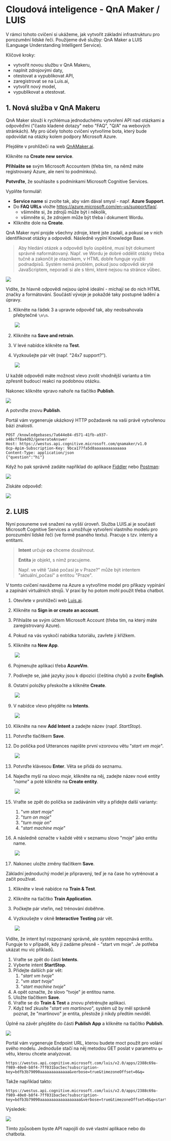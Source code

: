 # Cloudová inteligence - QnA Maker / LUIS

V rámci tohoto cvičení si ukážeme, jak vytvořit základní infrastrukturu pro porozumění lidské řeči. Použijeme dvě služby: QnA Maker a LUIS (Language Understanding Intelligent Service).

Klíčové kroky:

* vytvořit novou službu v QnA Makeru,
* naplnit zdrojovými daty,
* otestovat a vypublikovat API,
* zaregistrovat se na Luis.ai,
* vytvořit nový model,
* vypublikovat a otestovat.

## 1. Nová služba v QnA Makeru

QnA Maker slouží k rychlémua jednoduchému vytvoření API nad otázkami a odpověďmi ("často kladené dotazy" nebo "FAQ", "Q/A" na webových stránkách). My pro účely tohoto cvičení vytvoříme bota, který bude opdovídat na otázky kolem podpory Microsoft Azure.

Přejděte v prohlížeči na web [QnAMaker.ai](https://qnamaker.ai/).

Klikněte na **Create new service**.

**Přihlašte se** svým Microsoft Accountem (třeba tím, na němž máte registrovaný Azure, ale není to podmínkou).

**Potvrďte**, že souhlasíte s podmínkami Microsoft Cognitive Services.

Vyplňte formulář:

* **Service name** si zvolte tak, aby vám dával smysl - např. **Azure Support**.
* Do **FAQ URLs** vložte https://azure.microsoft.com/en-us/support/faq/.
  * všimněte si, že zdrojů může být i několik,
  * všimněte si, že zdrojem může být třeba i dokument Wordu.
* Klikněte dole na **Create**.

QnA Maker nyní projde všechny zdroje, které jste zadali, a pokusí se v nich identifikovat otázky a odpovědi. Následně vyplní Knowledge Base.

> Aby hledání otázek a odpovědí bylo úspěšné, musí být dokument správně naformátovaný. Např. ve Wordu je dobré oddělit otázky třeba tučně a zakončit je otazníkem, v HTML dobře funguje využití podnadpisů. Systém nemá problém, pokud jsou odpovědi skryté JavaScriptem, neporadí si ale s těmi, které nejsou na stránce vůbec.

![](Images/1-knowledge-base.png)

Vidíte, že hlavně odpovědi nejsou úplně ideální - míchají se do nich HTML značky a formátování. Součástí vývoje je pokaždé taky postupné ladění a úpravy.

1. Klikněte na řádek 3 a upravte odpověď tak, aby neobsahovala přebytečné `\n\n`.

   ​	![](Images/2-edit-answer.png)

2. Klikněte na **Save and retrain**.

3. V levé nabídce klikněte na **Test**.

4. Vyzkoušejte pár vět (např. "24x7 support?").

   ​	![](Images/4-test2.png)

U každé odpovědi máte možnost vlevo zvolit vhodnější variantu a tím zpřesnit budoucí reakci na podobnou otázku.

Nakonec klikněte vpravo nahoře na tlačítko **Publish**.

![](Images/5-publish.png)

A potvrďte znovu **Publish**.

Portál vám vygeneruje ukázkový HTTP požadavek na vaši právě vytvořenou bázi znalostí.

```
POST /knowledgebases/7a644e84-d571-41fb-a937-a48cff8a4d92/generateAnswer
Host: https://westus.api.cognitive.microsoft.com/qnamaker/v1.0
Ocp-Apim-Subscription-Key: 9bca177fa5d8aaaaaaaaaaaaaa
Content-Type: application/json
{"question":"hi"}
```

Když ho pak správně zadáte například do aplikace [Fiddler](http://www.telerik.com/fiddler) nebo [Postman](https://www.getpostman.com/):

![](Images/6-test-fiddler.png)

Získáte odpověď:

![](Images/7-test-answer.png)

## 2. LUIS

Nyní posuneme své snažení na vyšší úroveň. Služba LUIS.ai je součástí Microsoft Cognitive Services a umožňuje vytvoření vlastního modelu pro porozumění lidské řeči (ve formě psaného textu). Pracuje s tzv. intenty a entitami.

> **Intent** určuje **co** chceme dosáhnout.
>
> **Entita** je objekt, s nímž pracujeme.
>
> Např. ve větě "Jaké počasí je v Praze?" může být intentem "aktuální_počasí" a entitou "Praze".

V tomto cvičení navážeme na Azure a vytvoříme model pro příkazy vypínání a zapínání virtuálních strojů. V praxi by ho potom mohl použít třeba chatbot.

1. Otevřete v prohlížeči web [Luis.ai](https://www.luis.ai/).

2. Klikněte na **Sign in or create an account**.

3. Přihlašte se svým účtem Microsoft Account (třeba tím, na který máte zaregistrovaný Azure).

4. Pokud na vás vyskočí nabídka tutoriálu, zavřete ji křížkem.

5. Klikněte na **New App**.

   ​	![](Images/8-new-app-luis.png)

6. Pojmenujte aplikaci třeba **AzureVm**.

7. Podívejte se, jaké jazyky jsou k dipozici (čeština chybí) a zvolte **English**.

8. Ostatní položky přeskočte a klikněte **Create**.

   ​	![](Images/9-create-luis.png)

9. V nabídce vlevo přejděte na **Intents**.

   ​	![](Images/10-intents.png)

10. Klikněte na new **Add Intent** a zadejte název (např. *StartStop*).

11. Potvrďte tlačítkem **Save**.

12. Do políčka pod Utterances napište první vzorovou větu "*start vm moje*".

    ​	![](Images/11-first-utterance-luis.png)

13. Potvrďte klávesou **Enter**. Věta se přidá do seznamu.

14. Najeďte myší na slovo *moje*, klikněte na něj, zadejte název nové entity "*name*" a poté klikněte na **Create entity**.

    ​	![](Images/12-new-entity.png)

15. Vraťte se zpět do políčka se zadáváním věty a přidejte další varianty:

    1. "*vm start moje*"
    2. "*turn on moje*"
    3. "*turn moje on*"
    4. "*start machine moje*"

16. A následně označte v každé větě v seznamu slovo "moje" jako entitu name.

    ​	![](Images/13-adding-entity.png)

17. Nakonec uložte změny tlačítkem **Save**.

Základní jednoduchý model je připravený, teď je na čase ho vytrénovat a začít používat.

1. Klikněte v levé nabídce na **Train & Test**.

2. Klikněte na tlačítko **Train Application**.

3. Počkejte pár vteřin, než trénování doběhne.

4. Vyzkoušejte v okně **Interactive Testing** pár vět.

   ​	![](Images/14-testing.png)

Vidíte, že intent byl rozpoznaný správně, ale systém nepoznává entitu. Funguje to v případě, kdy ji zadáme přesně - "start vm moje". Je potřeba ukázat mu víc příkladů.

1. Vraťte se zpět do části **Intents**.
2. Vyberte intent **StartStop**.
3. Přidejte dalších pár vět:
   1. "*start vm tvoje*"
   2. "*vm start tvoje*"
   3. "*start machine tvoje*"
4. A opět označte, že slovo "tvoje" je entitou name.
5. Uložte tlačítkem **Save**.
6. Vraťte se do **Train & Test** a znovu přetrénujte aplikaci.
7. Když teď zkusíte "*start vm martinovo*", systém už by měl správně poznat, že "martinovo" je entita, přestože ji nikdy předtím neviděl.

Úplně na závěr přejděte do části **Publish App** a klikněte na tlačítko **Publish**.

![](Images/15-publish.png)

Portál vám vygeneruje Endpoint URL, kterou budete moct použít pro volání svého modelu. Jednoduše stačí na něj metodou GET poslat v parametru `q=` větu, kterou chcete analyzovat.

```
https://westus.api.cognitive.microsoft.com/luis/v2.0/apps/2388c69a-f989-40e0-b8f4-7ff031bac5ec?subscription-key=bdfb3b79090aaaaaaaaaaaaa&verbose=true&timezoneOffset=0&q=
```

Takže například takto:

```
https://westus.api.cognitive.microsoft.com/luis/v2.0/apps/2388c69a-f989-40e0-b8f4-7ff031bac5ec?subscription-key=bdfb3b79090aaaaaaaaaaaaaaaaaa&verbose=true&timezoneOffset=0&q=start%20machine%20masina
```

Výsledek:

![](Images/16-result.png)

Tímto způsobem byste API napojili do své vlastní aplikace nebo do chatbota.